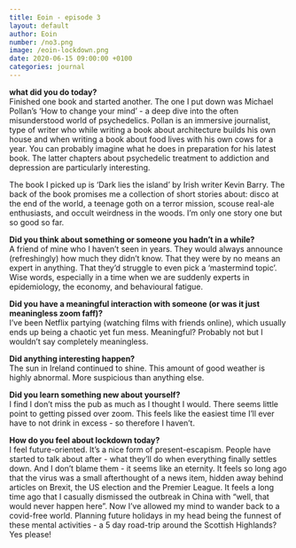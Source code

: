 ```yaml
---
title: Eoin - episode 3
layout: default
author: Eoin
number: /no3.png
image: /eoin-lockdown.png
date: 2020-06-15 09:00:00 +0100
categories: journal
---
```


**what did you do today?**
<br>
Finished one book and started another. The one I put down was Michael Pollan’s ‘How to change your mind’ - a deep dive into the often misunderstood world of psychedelics. Pollan is an immersive journalist, type of writer who while writing a book about architecture builds his own house and when writing a book about food lives with his own cows for a year. You can probably imagine what he does in preparation for his latest book. The latter chapters about psychedelic treatment to addiction and depression are particularly interesting. 

The book I picked up is ‘Dark lies the island’ by Irish writer Kevin Barry. The back of the book promises me a collection of short stories about: disco at the end of the world, a teenage goth on a terror mission, scouse real-ale enthusiasts, and occult weirdness in the woods. I’m only one story one but so good so far. 

**Did you think about something or someone you hadn’t in a while?**
<br>
A friend of mine who I haven’t seen in years. They would always announce (refreshingly) how much they didn’t know. That they were by no means an expert in anything. That they’d struggle to even pick a ‘mastermind topic’. Wise words, especially in a time when we are suddenly experts in epidemiology, the economy, and behavioural fatigue. 

**Did you have a meaningful interaction with someone (or was it just meaningless zoom faff)?**
<br>
I’ve been Netflix partying (watching films with friends online), which usually ends up being a chaotic yet fun mess. Meaningful? Probably not but I wouldn’t say completely meaningless. 

**Did anything interesting happen?**
<br>
The sun in Ireland continued to shine. This amount of good weather is highly abnormal. More suspicious than anything else. 

**Did you learn something new about yourself?**
<br>
I find I don’t miss the pub as much as I thought I would. There seems little point to getting pissed over zoom. This feels like the easiest time I’ll ever have to not drink in excess - so therefore I haven’t.

**How do you feel about lockdown today?**
<br>
I feel future-oriented. It’s a nice form of present-escapism. People have started to talk about after - what they’ll do when everything finally settles down. And I don’t blame them - it seems like an eternity. It feels so long ago that the virus was a small afterthought of a news item, hidden away behind articles on Brexit, the US election and the Premier League. It feels a long time ago that I casually dismissed the outbreak in China with “well, that would never happen here”. Now I’ve allowed my mind to wander back to a covid-free world. Planning future holidays in my head being the funnest of these mental activities - a 5 day road-trip around the Scottish Highlands? Yes please!